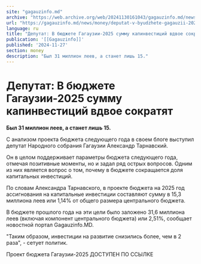 ```yaml
---
site: "gagauzinfo.md"
archive: "https://web.archive.org/web/20241130161043/gagauzinfo.md/news/money/deputat-v-byudzhete-gagauzii-2025-summu-kapinvestitsii-vdvoe-sokratyat"
url: "https://gagauzinfo.md/news/money/deputat-v-byudzhete-gagauzii-2025-summu-kapinvestitsii-vdvoe-sokratyat"
language: ru
title: "Депутат: В бюджете Гагаузии-2025 сумму капинвестиций вдвое сократят"
publication: '[[Gagauzinfo]]'
published: '2024-11-27'
section: money
description: "Был 31 миллион леев, а станет лишь 15."
---
```


# Депутат: В бюджете Гагаузии-2025 сумму капинвестиций вдвое сократят

**Был 31 миллион леев, а станет лишь 15.**

С анализом проекта бюджета следующего года в своем блоге выступил депутат Народного собрания Гагаузии Александр Тарнавский.

Он в целом поддерживает параметры бюджета следующего года, отмечая позитивные моменты, но и задал ряд острых вопросов. Одним из них является вопрос о том, почему в бюджете сокращается доля капитальных инвестиций.

По словам Александра Тарнавского, в проекте бюджета на 2025 год ассигнования на капитальные инвестиции составляют сумму в 15,3 миллиона леев или 1,14% от общего размера центрального бюджета.

В бюджете прошлого года на эти цели было заложено 31,6 миллиона леев (включая компонент центрального бюджета) или 2,51%, сообщает новостной портал Gagauzinfo.MD.

"Таким образом, инвестиции на развитие снизились более, чем в 2 раза", - сетует политик.

Проект бюджета Гагаузии-2025 ДОСТУПЕН ПО ССЫЛКЕ